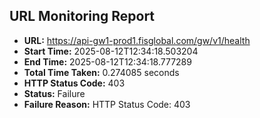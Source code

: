 ## URL Monitoring Report

- **URL:** https://api-gw1-prod1.fisglobal.com/gw/v1/health
- **Start Time:** 2025-08-12T12:34:18.503204
- **End Time:** 2025-08-12T12:34:18.777289
- **Total Time Taken:** 0.274085 seconds
- **HTTP Status Code:** 403
- **Status:** Failure
- **Failure Reason:** HTTP Status Code: 403
